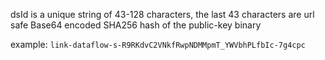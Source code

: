 dsId is a unique string of 43-128 characters, the last 43 characters are url safe Base64 encoded SHA256 hash of the public-key binary

example: `link-dataflow-s-R9RKdvC2VNkfRwpNDMMpmT_YWVbhPLfbIc-7g4cpc`